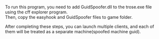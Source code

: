 To run this program, you need to add GuidSpoofer.dll to the trose.exe file using the cff explorer program.</br> Then, copy the easyhook and GuidSpoofer files to game folder.

After completing these steps, you can launch multiple clients, and each of them will be treated as a separate machine(spoofed machine guid).
